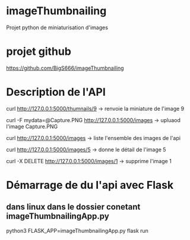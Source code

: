 # imageThumbnailing
Projet python de miniaturisation d'images

# projet github
https://github.com/BigS666/imageThumbnailing

# Description de l'API
curl http://127.0.0.1:5000/thumnails/9
-> renvoie la miniature de l'image 9

curl -F mydata=@Capture.PNG http://127.0.0.1:5000/images
-> upluaod l'image Capture.PNG

curl http://127.0.0.1:5000/images
-> liste l'ensemble des images de l'api

curl http://127.0.0.1:5000/images/5
-> donne le détail de l'image 5 

curl -X DELETE http://127.0.0.1:5000/images/1
-> supprime l'image 1

# Démarrage de du l'api avec Flask
## dans linux dans le dossier conetant imageThumbnailingApp.py
python3 FLASK_APP=imageThumbnailingApp.py flask run
